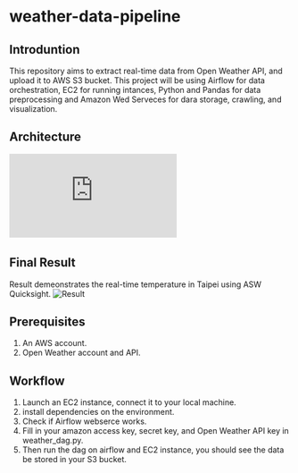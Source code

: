 # weather-data-pipeline
## Introduntion
This repository aims to extract real-time data from Open Weather API, and upload it to AWS S3 bucket. This project will be using Airflow for data orchestration, EC2 for running intances, Python and Pandas for data preprocessing and Amazon Wed Serveces for dara storage, crawling, and visualization. 

## Architecture
![[Architecture]([Images/architecture.pdf](https://github.com/Valerie-Fan/weather-data-pipeline/blob/main/Images/architecture.pdf))](https://github.com/Valerie-Fan/weather-data-pipeline/blob/main/Images/architecture.pdf)


## Final Result
Result demeonstrates the real-time temperature in Taipei using ASW Quicksight.
![Result]([Images/result.pdf](https://github.com/Valerie-Fan/weather-data-pipeline/blob/main/Images/result.pdf))


## Prerequisites 
1. An AWS account.
2. Open Weather account and API.

## Workflow
1. Launch an EC2 instance, connect it to your local machine.
2. install dependencies on the environment.
3. Check if Airflow webserce works.
4. Fill in your amazon access key, secret key, and Open Weather API key in weather_dag.py.
5. Then run the dag on airflow and EC2 instance, you should see the data be stored in your S3 bucket.
